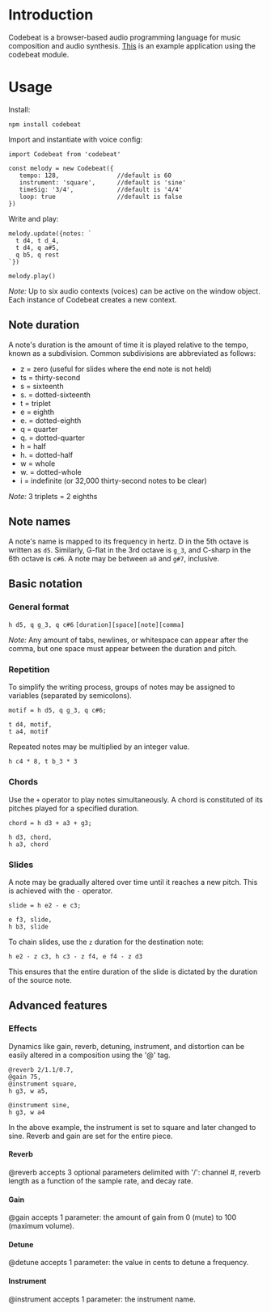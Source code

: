 
# Introduction
Codebeat is a browser-based audio programming language for music composition and audio synthesis. [This](https://kebo.herokuapp.com) is an example application using the codebeat module.

# Usage  
Install:

~~~
npm install codebeat
~~~

Import and instantiate with voice config: 

~~~
import Codebeat from 'codebeat'

const melody = new Codebeat({  
   tempo: 128,                //default is 60
   instrument: 'square',      //default is 'sine'
   timeSig: '3/4',            //default is '4/4'
   loop: true                 //default is false  
})
~~~

Write and play:

~~~
melody.update({notes: `
  t d4, t d_4,
  t d4, q a#5,
  q b5, q rest
`})

melody.play()
~~~

_Note:_ Up to six audio contexts (voices) can be active on the window object. Each instance of Codebeat creates a new context.

## Note duration
A note's duration is the amount of time it is played relative to the tempo, known as a subdivision.
Common subdivisions are abbreviated as follows:

* z = zero (useful for slides where the end note is not held)
* ts = thirty-second  
* s = sixteenth  
* s. = dotted-sixteenth  
* t = triplet  
* e = eighth  
* e. = dotted-eighth    
* q = quarter  
* q. = dotted-quarter  
* h = half  
* h. = dotted-half   
* w = whole
* w. = dotted-whole
* i = indefinite (or 32,000 thirty-second notes to be clear)

_Note:_ 3 triplets = 2 eighths

## Note names
A note's name is mapped to its frequency in hertz. D in the 5th octave is written as `d5`. Similarly, G-flat in the 3rd octave is `g_3`, and C-sharp in the 6th octave is `c#6`. A note may be between `a0` and `g#7`, inclusive.

## Basic notation

### General format   
`h d5, q g_3, q c#6`
`[duration][space][note][comma]`

_Note:_ Any amount of tabs, newlines, or whitespace can appear after the comma, but one space must appear between the duration and pitch. 

### Repetition
To simplify the writing process, groups of notes may be assigned to variables (separated by semicolons).

~~~
motif = h d5, q g_3, q c#6;

t d4, motif,
t a4, motif
~~~

Repeated notes may be multiplied by an integer value.

~~~
h c4 * 8, t b_3 * 3
~~~

### Chords
Use the `+` operator to play notes simultaneously. A chord is constituted of its pitches played for a specified duration.

~~~
chord = h d3 + a3 + g3;

h d3, chord,
h a3, chord
~~~

### Slides
A note may be gradually altered over time until it reaches a new pitch. This is achieved with the `-` operator.

~~~
slide = h e2 - e c3;

e f3, slide,
h b3, slide
~~~

To chain slides, use the `z` duration for the destination note:

~~~
h e2 - z c3, h c3 - z f4, e f4 - z d3
~~~

This ensures that the entire duration of the slide is dictated by the duration of the source note.

## Advanced features

### Effects

Dynamics like gain, reverb, detuning, instrument, and distortion can be easily altered in a composition using the '@' tag.

~~~
@reverb 2/1.1/0.7,
@gain 75,
@instrument square,
h g3, w a5,

@instrument sine,
h g3, w a4
~~~

In the above example, the instrument is set to square and later changed to sine. Reverb and gain are set for the entire piece. 

#### Reverb

@reverb accepts 3 optional parameters delimited with '/': channel #, reverb length as a function of the sample rate, and decay rate. 

#### Gain

@gain accepts 1 parameter: the amount of gain from 0 (mute) to 100 (maximum volume).

#### Detune

@detune accepts 1 parameter: the value in cents to detune a frequency.

#### Instrument

@instrument accepts 1 parameter: the instrument name.